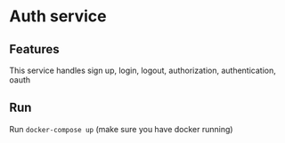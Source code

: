 # Auth service

## Features

This service handles sign up, login, logout, authorization, authentication, oauth

## Run
Run `docker-compose up` (make sure you have docker running)


